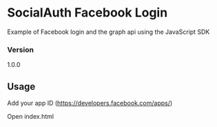 # SocialAuth Facebook Login

Example of Facebook login and the graph api using the JavaScript SDK

### Version
1.0.0

## Usage
Add your app ID (https://developers.facebook.com/apps/)

Open index.html